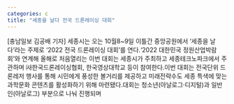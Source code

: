 ```yaml
---
categories: c
title: "세종을 날다 전국 드론레이싱 대회"
---
```

[충남일보 김공배 기자] 세종시는 오는 10월8~9일 이틀간 중앙공원에서 ‘세종을 날다’라는 주제로 ‘2022 전국 드론레이싱 대회’를 연다.‘2022 대한민국 정원산업박람회’와 연계해 올해로 처음열리는 이번 대회는 세종시가 주최하고 세종테크노파크에서 주관하며 ㈔한국드론레이싱협회, 한국영상대학교 등이 참여한다.이번 대회는 전국단위 드론레저 행사를 통해 시민에게 풍성한 볼거리를 제공하고 미래전략수도 세종 특색에 맞는 과학문화 콘텐츠를 활성화하기 위해 마련됐다.대회는 청소년(아날로그·디지털)과 일반인(아날로그) 부분으로 나눠 진행되며